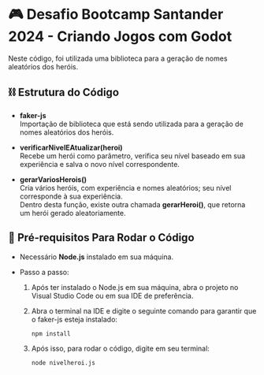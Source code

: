 # 🎮 Desafio Bootcamp Santander 2024 - Criando Jogos com Godot

Neste código, foi utilizada uma biblioteca para a geração de nomes aleatórios dos heróis.

## ⛓ Estrutura do Código

- **faker-js**  
  Importação de biblioteca que está sendo utilizada para a geração de nomes aleatórios dos heróis.

- **verificarNivelEAtualizar(heroi)**  
  Recebe um herói como parâmetro, verifica seu nível baseado em sua experiência e salva o novo nível correspondente.

- **gerarVariosHerois()**  
  Cria vários heróis, com experiência e nomes aleatórios; seu nível corresponde à sua experiência.  
  Dentro desta função, existe outra chamada **gerarHeroi()**, que retorna um herói gerado aleatoriamente.

## 📃 Pré-requisitos Para Rodar o Código

- Necessário **Node.js** instalado em sua máquina.

- Passo a passo:
  
  1. Após ter instalado o Node.js em sua máquina, abra o projeto no Visual Studio Code ou em sua IDE de preferência.
  
  2. Abra o terminal na IDE e digite o seguinte comando para garantir que o faker-js esteja instalado:
     ```bash
     npm install
     ```
  
  3. Após isso, para rodar o código, digite em seu terminal:
     ```bash
     node nivelheroi.js
     ```
